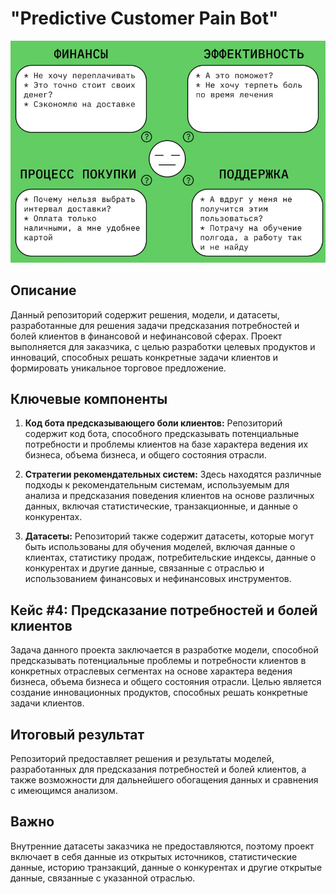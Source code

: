  # "Predictive Customer Pain Bot"

 ![Alt text](image.png)

## Описание
Данный репозиторий содержит решения, модели, и датасеты, разработанные для решения задачи предсказания потребностей и болей клиентов в финансовой и нефинансовой сферах. Проект выполняется для заказчика, с целью разработки целевых продуктов и инноваций, способных решать конкретные задачи клиентов и формировать уникальное торговое предложение.

## Ключевые компоненты
1. **Код бота предсказывающего боли клиентов:** Репозиторий содержит код бота, способного предсказывать потенциальные потребности и проблемы клиентов на базе характера ведения их бизнеса, объема бизнеса, и общего состояния отрасли.
   
2. **Стратегии рекомендательных систем:** Здесь находятся различные подходы к рекомендательным системам, используемым для анализа и предсказания поведения клиентов на основе различных данных, включая статистические, транзакционные, и данные о конкурентах.
   
3. **Датасеты:** Репозиторий также содержит датасеты, которые могут быть использованы для обучения моделей, включая данные о клиентах, статистику продаж, потребительские индексы, данные о конкурентах и другие данные, связанные с отраслью и использованием финансовых и нефинансовых инструментов.

## Кейс #4: Предсказание потребностей и болей клиентов
Задача данного проекта заключается в разработке модели, способной предсказывать потенциальные проблемы и потребности клиентов в конкретных отраслевых сегментах на основе характера ведения бизнеса, объема бизнеса и общего состояния отрасли. Целью является создание инновационных продуктов, способных решать конкретные задачи клиентов.

## Итоговый результат
Репозиторий предоставляет решения и результаты моделей, разработанных для предсказания потребностей и болей клиентов, а также возможности для дальнейшего обогащения данных и сравнения с имеющимся анализом.

## Важно
Внутренние датасеты заказчика не предоставляются, поэтому проект включает в себя данные из открытых источников, статистические данные, историю транзакций, данные о конкурентах и другие открытые данные, связанные с указанной отраслью.

